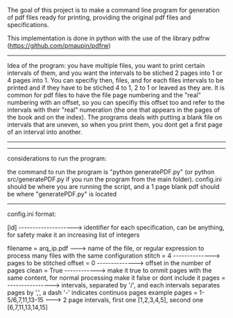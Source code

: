The goal of this project is to make a command line program for generation of pdf files ready for printing, providing the original pdf files and specifications.

This implementation is done in python with the use of the library pdfrw (https://github.com/pmaupin/pdfrw)


********************

Idea of the program: you have multiple files, you want to print certain intervals of them, and you want the intervals to be stiched 2 pages into 1 or 4 pages into 1.
You can specifiy then, files, and for each files intervals to be printed and if they have to be stiched 4 to 1, 2 to 1 or leaved as they are. It is common for pdf files to
have the file page numbering and the "real" numbering with an offset, so you can specifiy this offset too and refer to the intervals with their "real" numeration (the one that
appears in the pages of the book and on the index).
The programs deals with putting a blank file on intervals that are uneven, so when you print them, you dont get a first page of an interval into another.

********************

********************

considerations to run the program:

the command to run the program is "python generatePDF.py" (or python src/generatePDF.py if you run the program from the main folder).
config.ini should be where you are running the script, and a 1 page blank pdf should be where "generatePDF.py" is located


********************


config.ini format:

[id] --------------------> identifier for each specification, can be anything, for safety make it an increasing list of integers

filename = arq_ip.pdf ---> name of the file, or regular expression to process many files with the same configuration
stitch = 4 --------------> pages to be stitched
offset = 0 --------------> offset in the number of pages
clean = True ------------> make it true to ommit pages with the same content, for normal processing make it false or dont include it
pages =  ----------------> intervals, separated by '/', and each intervals separates pages by ',', a dash '-' indicates continuos pages
	example pages = 1-5/6,7,11,13-15 ---> 2 page intervals, first one [1,2,3,4,5], second one [6,7,11,13,14,15]
